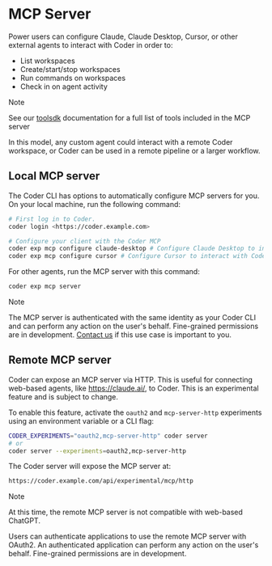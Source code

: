 # MCP Server

Power users can configure Claude, Claude Desktop, Cursor, or other external agents to interact with Coder in order to:

- List workspaces
- Create/start/stop workspaces
- Run commands on workspaces
- Check in on agent activity

> [!NOTE]
> See our [toolsdk](https://pkg.go.dev/github.com/coder/coder/v2@v2.24.1/codersdk/toolsdk#pkg-variables) documentation for a full list of tools included in the MCP server

In this model, any custom agent could interact with a remote Coder workspace, or Coder can be used in a remote pipeline or a larger workflow.

## Local MCP server

The Coder CLI has options to automatically configure MCP servers for you. On your local machine, run the following command:

```sh
# First log in to Coder. 
coder login <https://coder.example.com>

# Configure your client with the Coder MCP
coder exp mcp configure claude-desktop # Configure Claude Desktop to interact with Coder
coder exp mcp configure cursor # Configure Cursor to interact with Coder
```

For other agents, run the MCP server with this command:

```sh
coder exp mcp server
```

> [!NOTE]
> The MCP server is authenticated with the same identity as your Coder CLI and can perform any action on the user's behalf. Fine-grained permissions are in development. [Contact us](https://coder.com/contact) if this use case is important to you.

## Remote MCP server

Coder can expose an MCP server via HTTP. This is useful for connecting web-based agents, like https://claude.ai/, to Coder. This is an experimental feature and is subject to change.

To enable this feature, activate the `oauth2` and `mcp-server-http` experiments using an environment variable or a CLI flag:

```sh
CODER_EXPERIMENTS="oauth2,mcp-server-http" coder server
# or
coder server --experiments=oauth2,mcp-server-http
```

The Coder server will expose the MCP server at:

```txt
https://coder.example.com/api/experimental/mcp/http
```

> [!NOTE]
> At this time, the remote MCP server is not compatible with web-based ChatGPT.

Users can authenticate applications to use the remote MCP server with OAuth2. An authenticated application can perform any action on the user's behalf. Fine-grained permissions are in development.
